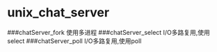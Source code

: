 # unix_chat_server
###chatServer_fork 使用多进程
###chatServer_select I/O多路复用,使用select
###chatServer_poll I/O多路复用,使用poll
